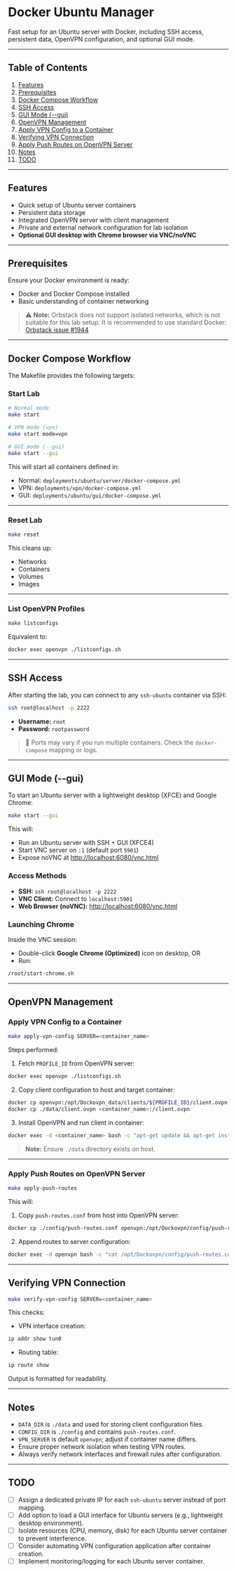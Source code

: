 # Docker Ubuntu Manager

Fast setup for an Ubuntu server with Docker, including SSH access, persistent data, OpenVPN configuration, and optional GUI mode.

---

## Table of Contents

1. [Features](#features)
2. [Prerequisites](#prerequisites)
3. [Docker Compose Workflow](#docker-compose-workflow)
4. [SSH Access](#ssh-access)
5. [GUI Mode (--gui)](#gui-mode---gui)
6. [OpenVPN Management](#openvpn-management)
7. [Apply VPN Config to a Container](#apply-vpn-config-to-a-container)
8. [Verifying VPN Connection](#verifying-vpn-connection)
9. [Apply Push Routes on OpenVPN Server](#apply-push-routes-on-openvpn-server)
10. [Notes](#notes)
11. [TODO](#todo)

---

## Features

- Quick setup of Ubuntu server containers
- Persistent data storage
- Integrated OpenVPN server with client management
- Private and external network configuration for lab isolation
- **Optional GUI desktop with Chrome browser via VNC/noVNC**

---

## Prerequisites

Ensure your Docker environment is ready:

- Docker and Docker Compose installed
- Basic understanding of container networking

> ⚠️ **Note:** Orbstack does not support isolated networks, which is not suitable for this lab setup.
> It is recommended to use standard Docker: [Orbstack issue #1944](https://github.com/orbstack/orbstack/issues/1944)

---

## Docker Compose Workflow

The Makefile provides the following targets:

### Start Lab

```bash
# Normal mode
make start

# VPN mode (vpn)
make start mode=vpn

# GUI mode (--gui)
make start --gui
```

This will start all containers defined in:

- Normal: `deployments/ubuntu/server/docker-compose.yml`
- VPN: `deployments/vpn/docker-compose.yml`
- GUI: `deployments/ubuntu/gui/docker-compose.yml`

---

### Reset Lab

```bash
make reset
```

This cleans up:

- Networks
- Containers
- Volumes
- Images

---

### List OpenVPN Profiles

```bash
make listconfigs
```

Equivalent to:

```bash
docker exec openvpn ./listconfigs.sh
```

---

## SSH Access

After starting the lab, you can connect to any `ssh-ubuntu` container via SSH:

```bash
ssh root@localhost -p 2222
```

- **Username:** `root`
- **Password:** `rootpassword`

> 🔑 Ports may vary if you run multiple containers. Check the `docker-compose` mapping or logs.

---

## GUI Mode (--gui)

To start an Ubuntu server with a lightweight desktop (XFCE) and Google Chrome:

```bash
make start --gui
```

This will:

- Run an Ubuntu server with SSH + GUI (XFCE4)
- Start VNC server on `:1` (default port `5901`)
- Expose noVNC at [http://localhost:6080/vnc.html](http://localhost:6080/vnc.html)

### Access Methods

- **SSH:** `ssh root@localhost -p 2222`
- **VNC Client:** Connect to `localhost:5901`
- **Web Browser (noVNC):** [http://localhost:6080/vnc.html](http://localhost:6080/vnc.html)

### Launching Chrome

Inside the VNC session:

- Double-click **Google Chrome (Optimized)** icon on desktop, OR
- Run:

```bash
/root/start-chrome.sh
```

---

## OpenVPN Management

### Apply VPN Config to a Container

```bash
make apply-vpn-config SERVER=<container_name>
```

Steps performed:

1. Fetch `PROFILE_ID` from OpenVPN server:

```bash
docker exec openvpn ./listconfigs.sh
```

2. Copy client configuration to host and target container:

```bash
docker cp openvpn:/opt/Dockovpn_data/clients/${PROFILE_ID}/client.ovpn ./data/client.ovpn
docker cp ./data/client.ovpn <container_name>:/client.ovpn
```

3. Install OpenVPN and run client in container:

```bash
docker exec -d <container_name> bash -c "apt-get update && apt-get install -y openvpn && openvpn --config /client.ovpn --daemon"
```

> **Note:** Ensure `./data` directory exists on host.

---

### Apply Push Routes on OpenVPN Server

```bash
make apply-push-routes
```

This will:

1. Copy `push-routes.conf` from host into OpenVPN server:

```bash
docker cp ./config/push-routes.conf openvpn:/opt/Dockovpn/config/push-routes.conf
```

2. Append routes to server configuration:

```bash
docker exec -d openvpn bash -c "cat /opt/Dockovpn/config/push-routes.conf >> /opt/Dockovpn/config/server.conf"
```

---

## Verifying VPN Connection

```bash
make verify-vpn-config SERVER=<container_name>
```

This checks:

- VPN interface creation:

```bash
ip addr show tun0
```

- Routing table:

```bash
ip route show
```

Output is formatted for readability.

---

## Notes

- `DATA_DIR` is `./data` and used for storing client configuration files.
- `CONFIG_DIR` is `./config` and contains `push-routes.conf`.
- `VPN_SERVER` is default `openvpn`; adjust if container name differs.
- Ensure proper network isolation when testing VPN routes.
- Always verify network interfaces and firewall rules after configuration.

---

## TODO

- [ ] Assign a dedicated private IP for each `ssh-ubuntu` server instead of port mapping.
- [ ] Add option to load a GUI interface for Ubuntu servers (e.g., lightweight desktop environment).
- [ ] Isolate resources (CPU, memory, disk) for each Ubuntu server container to prevent interference.
- [ ] Consider automating VPN configuration application after container creation.
- [ ] Implement monitoring/logging for each Ubuntu server container.
